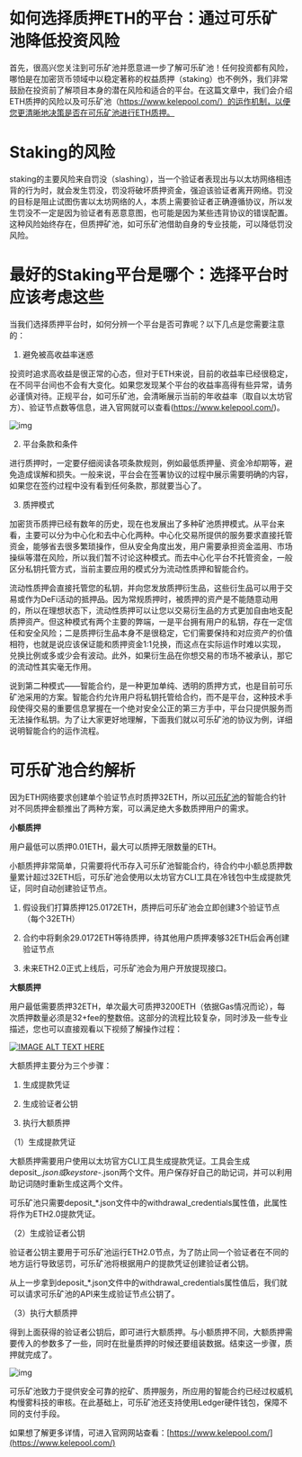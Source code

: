 # 如何选择质押ETH的平台：通过可乐矿池降低投资风险

首先，很高兴您关注到可乐矿池并愿意进一步了解可乐矿池！任何投资都有风险，哪怕是在加密货币领域中以稳定著称的权益质押（staking）也不例外，我们非常鼓励在投资前了解项目本身的潜在风险和适合的平台。在这篇文章中，我们会介绍ETH质押的风险以及可乐矿池（https://www.kelepool.com/）的运作机制，以便您更清晰地决策是否在可乐矿池进行ETH质押。

# Staking的风险

staking的主要风险来自罚没（slashing），当一个验证者表现出与以太坊网络相违背的行为时，就会发生罚没，罚没将破坏质押资金，强迫该验证者离开网络。罚没的目标是阻止试图伤害以太坊网络的人，本质上需要验证者正确遵循协议，所以发生罚没不一定是因为验证者有恶意意图，也可能是因为某些违背协议的错误配置。这种风险始终存在，但质押矿池，如可乐矿池借助自身的专业技能，可以降低罚没风险。

# 最好的Staking平台是哪个：选择平台时应该考虑这些

当我们选择质押平台时，如何分辨一个平台是否可靠呢？以下几点是您需要注意的：

1. 避免被高收益率迷惑

投资时追求高收益是很正常的心态，但对于ETH来说，目前的收益率已经很稳定，在不同平台间也不会有大变化。如果您发现某个平台的收益率高得有些异常，请务必谨慎对待。正规平台，如可乐矿池，会清晰展示当前的年收益率（取自以太坊官方）、验证节点数等信息，进入官网就可以查看(https://www.kelepool.com/)。

![img](https://miro.medium.com/max/1400/0*YhHdISs9apTQd8-Y)

2. 平台条款和条件

进行质押时，一定要仔细阅读各项条款规则，例如最低质押量、资金冷却期等，避免造成误解和损失。一般来说，平台会在签署协议的过程中展示需要明确的内容，如果您在签约过程中没有看到任何条款，那就要当心了。

3. 质押模式

加密货币质押已经有数年的历史，现在也发展出了多种矿池质押模式。从平台来看，主要可以分为中心化和去中心化两种。中心化交易所提供的服务要求直接托管资金，能够省去很多繁琐操作，但从安全角度出发，用户需要承担资金滥用、市场操纵等潜在风险，所以我们暂不讨论这种模式。而去中心化平台不托管资金，一般区分私钥托管方式，当前主要应用的模式分为流动性质押和智能合约。

流动性质押会直接托管您的私钥，并向您发放质押衍生品，这些衍生品可以用于交易或作为DeFi活动的抵押品。因为常规质押时，被质押的资产是不能随意动用的，所以在理想状态下，流动性质押可以让您以交易衍生品的方式更加自由地支配质押资产。但这种模式有两个主要的弊端，一是平台拥有用户的私钥，存在一定信任和安全风险；二是质押衍生品本身不是很稳定，它们需要保持和对应资产的价值相符，也就是说应该保证能和质押资金1:1兑换，而这点在实际运作时难以实现，兑换比例或多或少会有波动。此外，如果衍生品在你想交易的市场不被承认，那它的流动性其实毫无作用。

说到第二种模式——智能合约，是一种更加单纯、透明的质押方式，也是目前可乐矿池采用的方案。智能合约允许用户将私钥托管给合约，而不是平台，这种技术手段使得交易的重要信息掌握在一个绝对安全公正的第三方手中，平台只提供服务而无法操作私钥。为了让大家更好地理解，下面我们就以可乐矿池的协议为例，详细说明智能合约的运作流程。

# 可乐矿池合约解析

因为ETH网络要求创建单个验证节点时质押32ETH，所以[可乐矿池](https://www.kelepool.com/)的智能合约针对不同质押金额推出了两种方案，可以满足绝大多数质押用户的需求。

**小额质押**

用户最低可以质押0.01ETH，最大可以质押无限数量的ETH。

小额质押非常简单，只需要将代币存入可乐矿池智能合约，待合约中小额总质押数量累计超过32ETH后，可乐矿池会使用以太坊官方CLI工具在冷钱包中生成提款凭证，同时自动创建验证节点。

1. 假设我们打算质押125.0172ETH，质押后可乐矿池会立即创建3个验证节点（每个32ETH）

1. 合约中将剩余29.0172ETH等待质押，待其他用户质押凑够32ETH后会再创建验证节点

1. 未来ETH2.0正式上线后，可乐矿池会为用户开放提现接口。

**大额质押**

用户最低需要质押32ETH，单次最大可质押3200ETH（依据Gas情况而论），每次质押数量必须是32+fee的整数倍。这部分的流程比较复杂，同时涉及一些专业描述，您也可以直接观看以下视频了解操作过程：

[![IMAGE ALT TEXT HERE](https://img.youtube.com/vi/eeqLyvS-mzk/maxresdefault.jpg)](https://youtu.be/eeqLyvS-mzk)

大额质押主要分为三个步骤：

1. 生成提款凭证

1. 生成验证者公钥

1. 执行大额质押

（1）生成提款凭证

大额质押需要用户使用以太坊官方CLI工具生成提款凭证。工具会生成deposit_*.json或keystore-*.json两个文件。用户保存好自己的助记词，并可以利用助记词随时重新生成这两个文件。

可乐矿池只需要deposit_*.json文件中的withdrawal_credentials属性值，此属性将作为ETH2.0提款凭证。

（2）生成验证者公钥

验证者公钥主要用于可乐矿池运行ETH2.0节点，为了防止同一个验证者在不同的地方运行导致惩罚，可乐矿池将根据用户的提款凭证创建验证者公钥。

从上一步拿到deposit_*.json文件中的withdrawal_credentials属性值后，我们就可以请求可乐矿池的API来生成验证节点公钥了。

（3）执行大额质押

得到上面获得的验证者公钥后，即可进行大额质押。与小额质押不同，大额质押需要传入的参数多了一些，同时在批量质押的时候还要组装数据。结束这一步骤，质押就完成了。

![img](https://miro.medium.com/max/1400/1*zXA1o3RVqtsxMcaUyh9lvg.png)

可乐矿池致力于提供安全可靠的挖矿、质押服务，所应用的智能合约已经过权威机构慢雾科技的审核。在此基础上，可乐矿池还支持使用Ledger硬件钱包，保障不同的支付手段。

如果想了解更多详情，可进入官网网站查看：[https://www.kelepool.com/](https://www.kelepool.com/)
